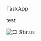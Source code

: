 TaskApp

test

![CI Status](https://github.com/vanyaflame/myapp-ci/workflows/CI%20Pipeline/badge.svg)
